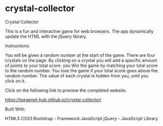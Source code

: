 # crystal-collector

Crystal Collector

This is a fun and interactive game for web browsers. The app dynamically update the HTML with the jQuery library.

Instructions:

You will be given a random number at the start of the game. There are four crystals on the page. By clicking on a crystal you will add a specific amount of points to your total score. you Win the game by matching your total score to the random number. You lose the game if your total score goes above the random number. The value of each crystal is hidden from you, until you click on it.

Click on the following link to preview the completed website.

https://tsegenet-hub.github.io/crystal-collector/

Built With:

HTML5
CSS3
Bootstrap - Framework
JavaScript
jQuery - JavaScript Library
